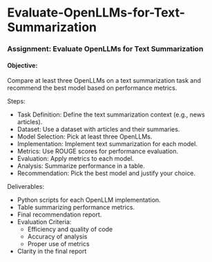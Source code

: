 # Evaluate-OpenLLMs-for-Text-Summarization

### Assignment: Evaluate OpenLLMs for Text Summarization
#### Objective:
Compare at least three OpenLLMs on a text summarization task and recommend the best model based on performance metrics.

Steps:
* Task Definition: Define the text summarization context (e.g., news articles).
* Dataset: Use a dataset with articles and their summaries.
* Model Selection: Pick at least three OpenLLMs.
* Implementation: Implement text summarization for each model.
* Metrics: Use ROUGE scores for performance evaluation.
* Evaluation: Apply metrics to each model.
* Analysis: Summarize performance in a table.
* Recommendation: Pick the best model and justify your choice.

Deliverables:
* Python scripts for each OpenLLM implementation.
* Table summarizing performance metrics.
* Final recommendation report.
* Evaluation Criteria:
    * Efficiency and quality of code
    * Accuracy of analysis
    * Proper use of metrics
* Clarity in the final report
